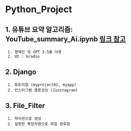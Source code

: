 # Python_Project
 ## 1. 유튜브 요약 알고리즘: YouTube_summary_Ai.ipynb [링크 참고](https://teddylee777.github.io/langchain/langchain-tutorial-07/)
     
     1. 랭체인 및 GPT 3.5를 이용
     2. UI : Gradio

 ## 2. Django 

     1. 튜토리얼 (myproject01, myapp)
     2. 인스타그램 클론코딩 (Jinstagram)

 ## 3. File_Filter

     1. 파이썬으로 생성
     2. 설정한 확장자명으로 파일 분류함

